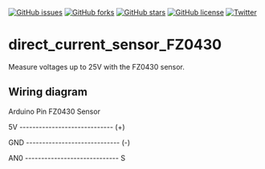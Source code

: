 <a href="https://github.com/rotoapanta/voltage_sensor_FZ0430/issues"><img alt="GitHub issues" src="https://img.shields.io/github/issues/rotoapanta/voltage_sensor_FZ0430"></a>
<a href="https://github.com/rotoapanta/voltage_sensor_FZ0430/network"><img alt="GitHub forks" src="https://img.shields.io/github/forks/rotoapanta/voltage_sensor_FZ0430"></a>
<a href="https://github.com/rotoapanta/voltage_sensor_FZ0430/stargazers"><img alt="GitHub stars" src="https://img.shields.io/github/stars/rotoapanta/voltage_sensor_FZ0430"></a>
<a href="https://github.com/rotoapanta/voltage_sensor_FZ0430/blob/master/LICENSE"><img alt="GitHub license" src="https://img.shields.io/github/license/rotoapanta/voltage_sensor_FZ0430"></a>
<a href="https://twitter.com/intent/tweet?text=Wow:&url=https%3A%2F%2Fgithub.com%2Frotoapanta%2Fvoltage_sensor_FZ0430"><img alt="Twitter" src="https://img.shields.io/twitter/url?style=social&url=https%3A%2F%2Fgithub.com%2Frotoapanta%2Fvoltage_sensor_FZ0430"></a>

# direct_current_sensor_FZ0430

Measure voltages up to 25V with the FZ0430 sensor.

## Wiring diagram

Arduino Pin                       FZ0430 Sensor

5V  -----------------------------   (+)

GND -----------------------------   (-)

AN0 -----------------------------   S


